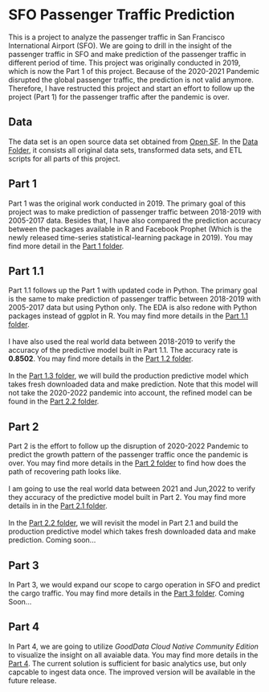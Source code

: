 # SFO Passenger Traffic Prediction

This is a project to analyze the passenger traffic in San Francisco International Airport (SFO). We are going to drill in the insight of the passenger traffic in SFO and make prediction of the passenger traffic in different period of time. This project was originally conducted in 2019, which is now the Part 1 of this project. Because of the 2020-2021 Pandemic disrupted the global passenger traffic, the prediction is not valid anymore. Therefore, I have restructed this project and start an effort to follow up the project (Part 1) for the passenger traffic after the pandemic is over.

## Data
The data set is an open source data set obtained from <a href="https://datasf.org/opendata/">Open SF</a>. In the [Data Folder](/Data), it consists all original data sets, transformed data sets, and ETL scripts for all parts of this project.

## Part 1
Part 1 was the original work conducted in 2019. The primary goal of this project was to make prediction of passenger traffic between 2018-2019 with 2005-2017 data. Besides that, I have also compared the prediction accuracy between the packages available in R and Facebook Prophet (Which is the newly released time-series statistical-learning package in 2019). You may find more detail in the [Part 1 folder](/Part1).

## Part 1.1
Part 1.1 follows up the Part 1 with updated code in Python. The primary goal is the same to make prediction of passenger traffic between 2018-2019 with 2005-2017 data but using Python only. The EDA is also redone with Python packages instead of ggplot in R. You may find more details in the [Part 1.1 folder](/Part1_1).
<br><br>
I have also used the real world data between 2018-2019 to verify the accuracy of the predictive model built in Part 1.1. The accuracy rate is <b>0.8502</b>. You may find more details in the [Part 1.2 folder](/Part1_2).
<br><br>
In the [Part 1.3 folder](/Part1_3), we will build the production predictive model which takes fresh downloaded data and make prediction. Note that this model will not take the 2020-2022 pandemic into account, the refined model can be found in the [Part 2.2 folder](/Part2_2).

## Part 2
Part 2 is the effort to follow up the disruption of 2020-2022 Pandemic to predict the growth pattern of the passenger traffic once the pandemic is over. You may find more details in the [Part 2 folder](/Part2) to find how does the path of recovering path looks like.
<br><br>
I am going to use the real world data between 2021 and Jun,2022 to verify they accuracy of the predictive model built in Part 2. You may find more details in in the [Part 2.1 folder](/Part2_1).
<br><br>
In the [Part 2.2 folder](/Part2_2), we will revisit the model in Part 2.1 and build the production predictive model which takes fresh downloaded data and make prediction. Coming soon...

## Part 3
In Part 3, we would expand our scope to cargo operation in SFO and predict the cargo traffic. You may find more details in the [Part 3 folder](/Part3). Coming Soon...

## Part 4
In Part 4, we are going to utilize <i>GoodData Cloud Native Community Edition</i> to visualize the insight on all avaiable data. You may find more details in the [Part 4](/Part4). The current solution is sufficient for basic analytics use, but only capcable to ingest data once. The improved version will be available in the future release.